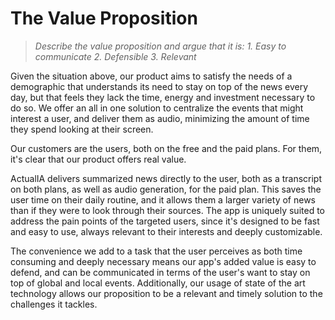 # The Value Proposition

> *Describe the value proposition and argue that it is:*
> *1. Easy to communicate*
> *2. Defensible*
> *3. Relevant*

Given the situation above, our product aims to satisfy the needs of a demographic that understands its need to stay on top of the news every day, but that feels they lack the time, energy and investment necessary to do so. We offer an all in one solution to centralize the events that might interest a user, and deliver them as audio, minimizing the amount of time they spend looking at their screen. 

Our customers are the users, both on the free and the paid plans. For them, it's clear that our product offers real value. 

ActualIA delivers summarized news directly to the user, both as a transcript on both plans, as well as audio generation, for the paid plan. This saves the user time on their daily routine, and it allows them a larger variety of news than if they were to look through their sources. The app is uniquely suited to address the pain points of the targeted users, since it's designed to be fast and easy to use, always relevant to their interests and deeply customizable.

The convenience we add to a task that the user perceives as both time consuming and deeply necessary means our app's added value is easy to defend, and can be communicated in terms of the user's want to stay on top of global and local events. Additionally, our usage of state of the art technology allows our proposition to be a relevant and timely solution to the challenges it tackles. 